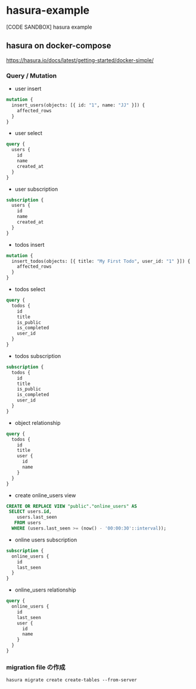# hasura-example

[CODE SANDBOX] hasura example

## hasura on docker-compose

https://hasura.io/docs/latest/getting-started/docker-simple/

### Query / Mutation

- user insert

```graphql
mutation {
  insert_users(objects: [{ id: "1", name: "JJ" }]) {
    affected_rows
  }
}
```

- user select

```graphql
query {
  users {
    id
    name
    created_at
  }
}
```

- user subscription

```graphql
subscription {
  users {
    id
    name
    created_at
  }
}
```

- todos insert

```graphql
mutation {
  insert_todos(objects: [{ title: "My First Todo", user_id: "1" }]) {
    affected_rows
  }
}
```

- todos select

```graphql
query {
  todos {
    id
    title
    is_public
    is_completed
    user_id
  }
}
```

- todos subscription

```graphql
subscription {
  todos {
    id
    title
    is_public
    is_completed
    user_id
  }
}
```

- object relationship

```graphql
query {
  todos {
    id
    title
    user {
      id
      name
    }
  }
}
```

- create online_users view

```sql
CREATE OR REPLACE VIEW "public"."online_users" AS
 SELECT users.id,
    users.last_seen
   FROM users
  WHERE (users.last_seen >= (now() - '00:00:30'::interval));
```

- online users subscription

```graphql
subscription {
  online_users {
    id
    last_seen
  }
}
```

- online_users relationship

```graphql
query {
  online_users {
    id
    last_seen
    user {
      id
      name
    }
  }
}
```

### migration file の作成

```shell
hasura migrate create create-tables --from-server
```

